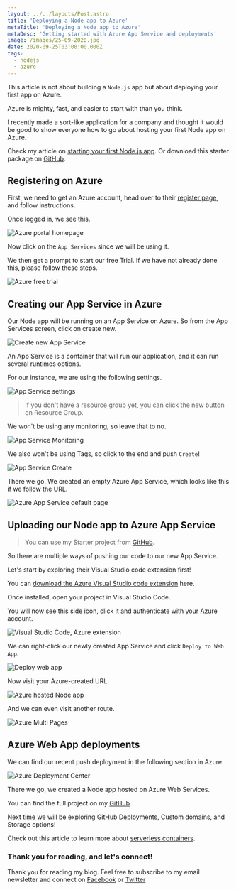 ```yaml
---
layout: ../../layouts/Post.astro
title: 'Deploying a Node app to Azure'
metaTitle: 'Deploying a Node app to Azure'
metaDesc: 'Getting started with Azure App Service and deployments'
image: /images/25-09-2020.jpg
date: 2020-09-25T03:00:00.000Z
tags:
  - nodejs
  - azure
---
```


This article is not about building a `Node.js` app but about deploying your first app on Azure.

Azure is mighty, fast, and easier to start with than you think.

I recently made a sort-like application for a company and thought it would be good to show everyone how to go about hosting your first Node app on Azure.

Check my article on [starting your first Node.js app](https://daily-dev-tips.com/posts/basic-nodejs-express-application/).
Or download this starter package on [GitHub](https://github.com/rebelchris/Node-url-shortener).

## Registering on Azure

First, we need to get an Azure account, head over to their [register page](https://azure.microsoft.com/en-us/free/), and follow instructions.

Once logged in, we see this.

![Azure portal homepage](https://cdn.hashnode.com/res/hashnode/image/upload/v1600705271505/eJvibcUOQ.png)

Now click on the `App Services` since we will be using it.

We then get a prompt to start our free Trial. If we have not already done this, please follow these steps.

![Azure free trial](https://cdn.hashnode.com/res/hashnode/image/upload/v1600705396350/o3CnfzOYs.png)

## Creating our App Service in Azure

Our Node app will be running on an App Service on Azure. So from the App Services screen, click on create new.

![Create new App Service](https://cdn.hashnode.com/res/hashnode/image/upload/v1600705461881/eE-akzlIY.png)

An App Service is a container that will run our application, and it can run several runtimes options.

For our instance, we are using the following settings.

![App Service settings](https://cdn.hashnode.com/res/hashnode/image/upload/v1600705522748/NREOGDdh8.png)

> If you don't have a resource group yet, you can click the new button on Resource Group.

We won't be using any monitoring, so leave that to no.

![App Service Monitoring](https://cdn.hashnode.com/res/hashnode/image/upload/v1600705588032/zvEBwlgMX.png)

We also won't be using Tags, so click to the end and push `Create`!

![App Service Create](https://cdn.hashnode.com/res/hashnode/image/upload/v1600705644345/XshQ4UFmZ.png)

There we go. We created an empty Azure App Service, which looks like this if we follow the URL.

![Azure App Service default page](https://cdn.hashnode.com/res/hashnode/image/upload/v1600705688713/Qhhrn__k4.png)

## Uploading our Node app to Azure App Service

> You can use my Starter project from [GitHub](https://github.com/rebelchris/Node-url-shortener).

So there are multiple ways of pushing our code to our new App Service.

Let's start by exploring their Visual Studio code extension first!

You can [download the Azure Visual Studio code extension](https://marketplace.visualstudio.com/items?itemName=ms-azuretools.vscode-azureappservice) here.

Once installed, open your project in Visual Studio Code.

You will now see this side icon, click it and authenticate with your Azure account.

![Visual Studio Code, Azure extension](https://cdn.hashnode.com/res/hashnode/image/upload/v1600705808624/40Vhzi0kJ.png)

We can right-click our newly created App Service and click `Deploy to Web App`.

![Deploy web app](https://cdn.hashnode.com/res/hashnode/image/upload/v1600705856714/nTixdG0S9.png)

Now visit your Azure-created URL.

![Azure hosted Node app](https://cdn.hashnode.com/res/hashnode/image/upload/v1600705918623/GeJgkPRQ3.png)

And we can even visit another route.

![Azure Multi Pages](https://cdn.hashnode.com/res/hashnode/image/upload/v1600705964988/R_4wOX_dJ.png)

## Azure Web App deployments

We can find our recent push deployment in the following section in Azure.

![Azure Deployment Center](https://cdn.hashnode.com/res/hashnode/image/upload/v1600706012450/OMK-7aBvo.png)

There we go, we created a Node app hosted on Azure Web Services.

You can find the full project on my [GitHub](https://github.com/rebelchris/Node-url-shortener)

Next time we will be exploring GitHub Deployments, Custom domains, and Storage options!

Check out this article to learn more about [serverless containers](https://geshan.com.np/blog/2019/11/why-use-google-cloud-run-5-compelling-reasons/).

### Thank you for reading, and let's connect!

Thank you for reading my blog. Feel free to subscribe to my email newsletter and connect on [Facebook](https://www.facebook.com/DailyDevTipsBlog) or [Twitter](https://twitter.com/DailyDevTips1)
